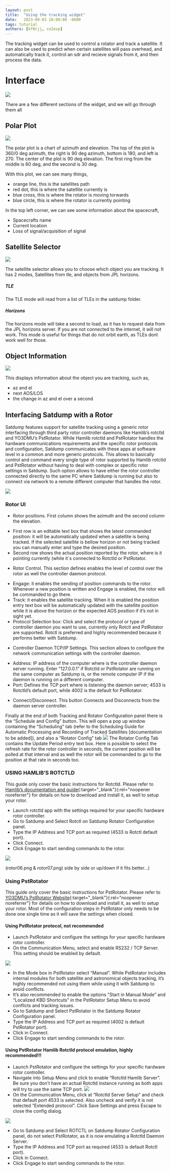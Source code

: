 ```yaml
---
layout: post
title:  "Using the tracking widget"
date:   2023-09-03 10:00:00 -0600
tags: tutorial
authors: [kf0cjj, co2esp]
---
```


The tracking widget can be used to control a rotator and track a satellite.
It can also be used to predict when certain satellites will pass overhead, and automatically track it, control an sdr and recieve signals from it, 
and then process the data.

# Interface



![](/assets/tracking_widget/allWidget.png)

There are a few different sections of the widget, and we will go through them all

## Polar Plot

![](/assets/tracking_widget/polarPlot.png)

The polar plot is a chart of azimuth and elevation. The top of the plot is 360/0 deg azimuth,
the right is 90 deg azimuth, bottom is 180, and left is 270. The center of the plot
is 90 deg elevation. The first ring from the middle is 60 deg, and the second is 30 deg.

With this plot, we can see many things,
+ orange line, this is the satellites path
+ red dot, this is where the satellite currently is
+ blue cross, this is where the rotator is moving torwards
+ blue circle, this is where the rotator is currently pointing

In the top left corner, we can see some information about the spacecraft,
+ Spacecrafts name
+ Current location
+ Loss of signal/acquisition of signal

## Satellite Selector

![](/assets/tracking_widget/satSelector1.png)

The satellite selector allows you to choose which object you are tracking. It has 2 modes, Satellites from tle,
and objects from JPL horizons.

##### TLE
The TLE mode will read from a list of TLEs in the satdump folder.

##### Horizons
The horizons mode will take a second to load, as it has to request data from the JPL horizons server. If you are
not connected to the internet, it will not work. This mode is useful for things that do not orbit earth, as TLEs dont work well for those.

## Object Information

![](/assets/tracking_widget/objectInfo.png)

This displays information about the object you are tracking, such as,
+ az and el
+ next AOS/LOS
+ the change in az and el over a second


## Interfacing Satdump with a Rotor
Satdump features support for satellite tracking using a generic rotor interfacing through third party rotor controller daemons like Hamlib’s rotctld
and YO3DMU’s PstRotator. While Hamlib rotctld and PstRotator handles the hardware communications requirements and the specific rotor protocols and 
configuration, Satdump communicates with these apps at software level in a common and more generic protocols. This allows to basically control and command 
every single type of rotor supported by Hamlib rotctld and PstRotator without having to deal with complex or specific rotor settings in Satdump.
Such option allows to have either the rotor controller connected directly to the same PC where Satdump is running but also to connect via network
to a remote different computer that handles the rotor.


![](/assets/tracking_widget/rotator1.png)

### Rotor UI

- Rotor positions. First column shows the azimuth and the second column the elevation.
* First row is an editable text box that shows the latest commanded position: it will be automatically updated when a satellite is being tracked. If the selected satellite is bellow horizon or not being tracked you can manually enter and type the desired position.
* Second row shows the actual position reported by the rotor, where is it pointing currently (while it´s connected to Rotctld or PstRotator.
- Rotor Control. This section defines enables the level of control over the rotor as well the controller daemon protocol.
* Engage: it enables the sending of position commands to the rotor. Whenever a new position is written and Engage is enabled, the rotor will be commanded to go there.
* Track: it enables the satellite tracking. When it is enabled the position entry text box will be automatically updated with the satellite position while it is above the horizon or the expected AOS position if it’s not in sight yet.
* Protocol Selection box: Click and select the protocol or type of controller daemon you want to use, currently only Rotctl and PstRotator are supported. Rotctl is preferred and highly recommended because it performs better with Satdump.
- Controller Daemon TCP/IP Settings. This section allows to configure the network communication settings with the controller daemon.
* Address: IP address of the computer where is the controller daemon server running. Enter “127.0.0.1” if Rotctld or PstRotator are running on the same computer as Satdump is, or the remote computer IP if the daemon is running on a different computer.
* Port: Defines the TCP port where is listening the daemon server; 4533 is Rotctld’s default port, while 4002 is the default for PstRotator.
- Connect/Disconnect. This button Connects and Disconnects from the daemon server controller.

Finally at the end of both Tracking and Rotator Configuration panel there is the “Schedule and Config” button. This will open a pop up window containing the “Scheduling” tab (refer to the Scheduling Guide for Automatic Processing and Recording of Tracked Satellites [documentation to be added]), and also a “Rotator Config” tab
![](/assets/tracking_widget/rotor03.png)
The Rotator Config Tab contains the Update Period entry text box. Here is possible to select the refresh rate for the rotor controller in seconds, the current position will be polled at that interval and as well the rotor will be commanded to go to the position at that rate in seconds too.

### USING HAMLIB’S ROTCTLD

This guide only cover the basic instructions for Rotctld. Please refer to [Hamlib’s documentation and guide](https://hamlib.sourceforge.net/html/rotctld.1.html){:target="_blank"}{:rel="noopener noreferrer"} for details on how to download and install it, as well to setup your rotor.

+ Launch rotctld app with the settings required for your specific hardware rotor controller.
+ Go to Satdump and Select Rotctl on Satdump Rotator Configuration panel.
+ Type the IP Address and TCP port as required (4533 is Rotctl default port).
+ Click Connect.
+ Click Engage to start sending commands to the rotor.
    
![](/assets/tracking_widget/rotor04.png)
    
(rotor06.png & rotor07.png) side by side or up/down if it fits better…)

### Using PstRotator

This guide only cover the basic instructions for PstRotator. Please refer to [YO3DMU’s PstRotator Website](https://www.pstrotator.com/){:target="_blank"}{:rel="noopener noreferrer"} for details on how to download and install it, as well to setup your rotor.
Most of the configuration steps in PstRotator only needs to be done one single time as it will save the settings when closed.

#### Using PstRotator protocol, not recommended

+ Launch PstRotator and configure the settings for your specific hardware rotor controller.
+ On the Communication Menu, select and enable RS232 / TCP Server. This setting should be enabled by default.

![](/assets/tracking_widget/rotor08.png)

+ In the Mode box in PstRotator select “Manual”. While PstRotator includes internal modules for both satellite and astronomical objects tracking, it’s highly recommended not using them while using it with Satdump to avoid conflicts.
+ It’s also recommended to enable the options “Start in Manual Mode” and “Localized KBD Shortcuts” in the PstRotator Setup Menu to avoid conflicts and tracking issues.
+ Go to Satdump and Select PstRotator in the Satdump Rotator Configuration panel.
+ Type the IP Address and TCP port as required (4002 is default PstRotator port).
+ Click in Connect.
+ Click Engage to start sending commands to the rotor.

#### Using PstRotator Hamlib Rotctld protocol emulation, highly recommended!!!

+ Launch PstRotator and configure the settings for your specific hardware rotor controller.
+ Navigate into Setup Menu and click to enable “Rotctld Hamlib Server”. Be sure you don’t have an actual Rotctld instance running as both apps will try to use the same TCP port.
![](/assets/tracking_widget/rotor09.png)
+ On the Communication Menu, click at “Rotctld Server Setup” and check that default port 4533 is selected. Also uncheck and verify it is not selected “Extended protocol”. Click Save Settings and press Escape to close the config dialog. 

![](/assets/tracking_widget/rotor11.png)

+ Go to Satdump and Select ROTCTL on Satdump Rotator Configuration panel, do not select PstRotator, as it is now emulating a Rotctld Daemon Server.
+ Type the IP Address and TCP port as required (4533 is default Rotctl port).
+ Click in Connect.
+ Click Engage to start sending commands to the rotor.







